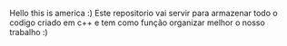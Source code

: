 Hello this is america :)
Este repositorio vai servir para armazenar todo o codigo criado em c++ e tem como função organizar melhor o nosso trabalho :)
